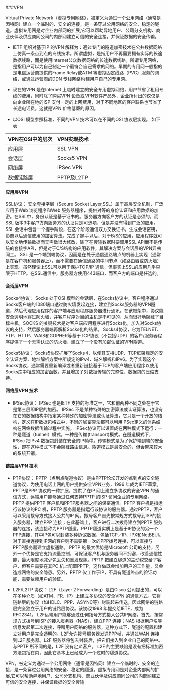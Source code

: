 ###VPN

Virtual Private Network（虚拟专用网络），被定义为通过一个公用网络（通常是因特网）建立一个临时的、安全的连接，是一条穿过公用网络的安全、稳定的隧道。虚拟专用网是对企业内部网的扩展,它可以帮助异地用户、公司分支机构、商业伙伴及供应商同公司的内部网建立可信的安全连接，并保证数据的安全传输。


- IETF 组织对基于IP 的VPN 解释为：通过专门的隧道加密技术在公共数据网络上仿真一条点到点的专线技术。所谓虚拟，是指用户不再需要拥有实际的长途数据线路，而是使用Internet公众数据网络的长途数据线路。所谓专用网络，是指用户可以为自己制定一个最符合自己需求的网络。早期的专用网一般指的是电信运营商提供的Frame Relay或ATM 等虚拟固定线路（PVC）服务的网络，或通过运营商的DDN 专线网络构建用户自己的专用网。

- 现在的VPN 是在Internet 上临时建立的安全专用虚拟网络，用户节省了租用专线的费用，同时除了购买VPN 设备或VPN软件产品外，企业所付出的仅仅是向企业所在地的ISP 支付一定的上网费用，对于不同地区的客户联系也节省了长途电话费。这就是VPN 价格低廉的原因。

- 以OSI 模型参照标准，不同的VPN 技术可以在不同的OSI 协议层实现。
 如下表

| VPN在OSI中的层次 | VPN实现技术 |
| ------ | ------ |
| 应用层 | SSL VPN |
| 会话层 | Socks5 VPN |
| 网络层 | IPSec VPN |
| 数据链路层 | PPTP及L2TP |

#### 应用层VPN
SSL协议：
    安全套接字层（Secure Socket Layer,SSL）属于高层安全机制，广泛应用于Web 浏览程序和Web 服务器程序，提供对等的身份认证和应用数据的加密。在SSL中，身份认证是基于证书的。服务器方向客户方的认证是必须的，而SSL 版本3中客户方向服务方的认证只是可选项，但是并没有得到广泛的应用。SSL 会话中包含一个握手阶段，在这个阶段通信双方交换证书，生成会话密钥，协商以后通信使用的加密算法。完成了握手以后，对于B/S的应用，应用程序就可以安全地传输数据而无需做很大修改，除了在传输数据时要调用SSL API而不是传统的套接字API，但是对于C/S结构的应用软件，其解决方案与会话层的VPN异曲同工。
    SSL 是一个端到端协议，因而是在处于通信通路端点的机器上实现（通常是在客户机和服务器上），而不需要在通信通路的中间节点（如路由器或防火墙）上实现。虽然理论上SSL可以用于保护TCP/IP 通信，但事实上SSL的应用几乎只限于HTTP。在SSL通信中，服务器方使用443端口，而客户方的端口是任选的。 

#### 会话层VPN 
Socks4协议：
     Socks 处于OSI 模型的会话层，在Socks协议中，客户程序通过Socks客户端的1080端口透过防火墙发起连接，建立到Socks服务器的VPN隧道，然后代理应用程序的客户端与应用程序服务器进行通讯。在该框架中，协议能安全透明地穿过防火墙，并客户程序对目的主机是不可见的，从而很好地隐藏了目标主机。SOCKS 的关键技术是对客户端应用程序进行Socks化，加入对Socks协议的支持，然后服务器端再解析Socks化的结果。
     Socks4协议，它为TELNET、FTP、HTTP、WAIS和GOPHER等基于TCP协议（不包括UDP）的客户/服务器程序提供了一个无需认证的防火墙，建立了一个没有加密认证的VPN隧道。

Socks5协议：
     Socks5协议扩展了Socks4，以使其支持UDP、TCP框架规定的安全认证方案、地址解析方案中所规定的IPv4、域名解析和IPv6。为了实现这个Socks协议，通常需要重新编译或者重新链接基于TCP的客户端应用程序以使用Socks库中相应的加密函数，并且增加了对数据传输的完整性、数据包的压缩支持。

#### 网络层VPN 技术

- IPSec协议：
    IPSec 也是IETF 支持的标准之一，它和前两种不同之处在于它是第三层即IP层的加密。 IPSec 不是某种特殊的加密算法或认证算法，也没有在它的数据结构中指定某种特殊的加密算法或认证算法，它只是一个开放的结构，定义在IP数据包格式中，不同的加密算法都可以利用IPSec定义的体系结构在网络数据传输过程中实施。 
    IPSec协议可以设置成在两种模式下运行：一种是隧道（tunnel）模式，一种是传输(transport)模式。在隧道模式下，IPSec 把IPv4 数据包封装在安全的IP帧中。传输模式是为了保护端到端的安全性，即在这种模式下不会隐藏路由信息。隧道模式是最安全的，但会带来较大的系统开销。


#### 链路层VPN 技术 
- PTP协议：
   PPTP（点到点隧道协议）是由PPTP论坛开发的点到点的安全隧道协议，为使用电话上网的用户提供安全VPN业务，1996 年成为IETF草案。PPTP是PPP 协议的一种扩展，提供了在IP 网上建立多协议的安全VPN 的通信方式，远端用户能够通过任何支持PPTP 的ISP 访问企业的专用网络。
    PPTP 提供PPTP 客户机和PPTP服务器之间的保密通信。PPTP 客户机是指运行该协议的PC 机，PPTP 服务器是指运行该协议的服务器。通过PPTP，客户可以采用拨号方式接入公共的IP 网。拨号客户首先按常规方式拨号到ISP的接入服务器，建立PPP 连接；在此基础上，客户进行二次拨号建立到PPTP 服务器的连接，该连接称为PPTP隧道。PPTP隧道实质上是基于IP协议的另一个PPP连接，其中IP包可以封装多种协议数据，包括TCP／IP、IPX和NetBEUI。对于直接连接到IP网的客户则不需要第一次的PPP拨号连接，可以直接与PPTP服务器建立虚拟通路。
    PPTP 的最大优势是Microsoft 公司的支持，另外一个优势是它支持流量控制，可保证客户机与服务器间不拥塞，改善通信性能，最大限度地减少包丢失和重发现象。PPTP 把建立隧道的主动权交给了客户，但客户需要在其PC 机上配置PPTP，这样做既会增加用户的工作量，又会造成网络的安全隐患。另外，PPTP 仅工作于IP，不具有隧道终点的验证功能，需要依赖用户的验证。


- L2F/L2TP 协议：
   L2F（Layer 2 Forwarding）是由Cisco 公司提出的，可以在多种介质（如ATM、FR、IP）上建立多协议的安全VPN 的通信方式。它将链路层的协议（如HDLC、PPP、ASYNC等）封装起来传送，因此网络的链路层完全独立于用户的链路层协议。该协议1998 年提交给IETF，成为RFC2341。 
    L2F远端用户能够通过任何拨号方式接入公共IP网络。首先，按常规方式拨号到ISP 的接入服务器（NAS），建立PPP 连接；NAS 根据用户名等信息发起第二次连接，呼叫用户网络的服务器，这种方式下，隧道的配置和建立对用户是完全透明的。L2F允许拨号服务器发送PPP帧，并通过WAN 连接到L2F 服务器。L2F 服务器将包去封装后，把它们接入到企业自己的网络中。与PPTP 所不同的是，L2F 没有定义客户。
    L2F 的主要缺陷是没有把标准加密方法包括在内，因此它基本上已经成为一个过时的隧道协议。 


VPN，被定义为通过一个公用网络（通常是因特网）建立一个临时的、安全的连接，是一条穿过公用网络的安全、稳定的隧道。虚拟专用网是对企业内部网的扩展,它可以帮助异地用户、公司分支机构、商业伙伴及供应商同公司的内部网建立可信的安全连接，并保证数据的安全传输